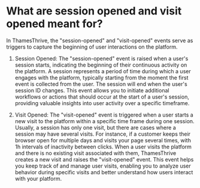 # What are session opened and visit opened meant for?

In ThamesThrive, the "session-opened" and "visit-opened" events serve as triggers to capture the beginning of user
interactions on the platform.

1. Session Opened:
   The "session-opened" event is raised when a user's session starts, indicating the beginning of their continuous
   activity on the platform. A session represents a period of time during which a user engages with the platform,
   typically starting from the moment the first event is collected from the user. The session will end when the user's
   session ID changes. This event allows you to initiate additional workflows or actions that should occur at the start
   of a user's session, providing valuable insights into user activity over a specific timeframe.

2. Visit Opened:
   The "visit-opened" event is triggered when a user starts a new visit to the platform within a specific time frame
   during one session. Usually, a session has only one visit, but there are cases where a session may have several
   visits. For instance, if a customer keeps their browser open for multiple days and visits your page several times,
   with 1h intervals of inactivity between clicks. When a user visits the platform and there is no existing visit
   associated with them, ThamesThrive creates a new visit and raises the "visit-opened" event. This event helps you keep
   track of and manage user visits, enabling you to analyze user behavior during specific visits and better understand
   how users interact with your platform.
